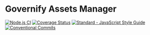 # Governify Assets Manager
[![Node.js CI](https://github.com/governify/assets-manager/workflows/Node.js%20CI/badge.svg?branch=master)](https://github.com/governify/assets-manager/actions)
[![Coverage Status](https://coveralls.io/repos/github/governify/assets-manager/badge.svg)](https://coveralls.io/github/governify/assets-manager)
<a href="https://standardjs.com"><img src="https://img.shields.io/badge/code_style-semistandard-brightgreen.svg" alt="Standard - JavaScript Style Guide"></a>
[![Conventional Commits](https://img.shields.io/badge/Conventional%20Commits-1.0.0-yellow.svg)](https://conventionalcommits.org)